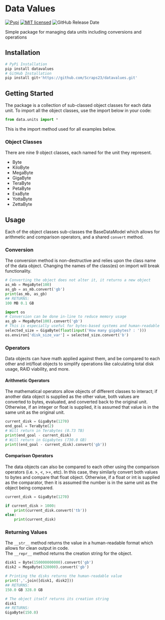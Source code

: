 # Data Values
[![Pypi](https://img.shields.io/pypi/v/datavalues)](https://pypi.org/project/datavalues)
[![MIT licensed](https://img.shields.io/badge/license-MIT-green.svg)](https://raw.githubusercontent.com/Scraps23/datavalues/main/LICENSE)
![GitHub Release Date](https://img.shields.io/github/release-date/Scraps23/datavalues)

Simple package for managing data units including conversions and operations

## Installation

```python
# PyPi Installation
pip install datavalues
# GitHub Installation
pip install git+'https://github.com/Scraps23/datavalues.git' 
```

## Getting Started

The package is a collection of sub-classed object classes for each data unit.
To import all the object classes, use the import below in your code:
```python
from data.units import *
```
This is the import method used for all examples below.
### Object Classes
There are nine 9 object classes, each named for the unit they represent.
- Byte
- KiloByte
- MegaByte
- GigaByte
- TeraByte
- PetaByte
- ExaByte
- YottaByte
- ZettaByte
## Usage
Each of the object classes sub-classes the BaseDataModel which allows for arithmetic and comparison operators, and a shared `convert` method.
### Conversion
The conversion method is non-destructive and relies upon the class name of the data object. Changing the names of the class(es) on import will break functionality.
```python
# Converting the object does not alter it, it returns a new object
as_mb = MegaByte(100)
as_gb = as_mb.convert('gb')
print(as_mb, as_gb)
## RETURNS:
100 MB 0.1 GB
```
```python
import os
# Conversion can be done in-line to reduce memory usage
as_gb = MegaByte(100).convert('gb')
# This is especially useful for bytes-based systems and human-readable input being merged
selected_size = GigaByte(float(input('How many gigabytes? : ')))
os.environ['disk_size_var'] = selected_size.convert('b')
```
### Operators
Data objects can have math applied against them, and be compared to each other and int/float objects to simplify operations like calculating total disk usage, RAID viability, and more.

#### Arithmetic Operators
The mathematical operators allow objects of different classes to interact; if another data object is supplied as the other value, both values are converted to bytes, evaluated, and converted back to the original unit.
Otherwise, if an integer or float is supplied, it is assumed that value is in the same unit as the original unit.

```python
current_disk = GigaByte(1270)
end_goal = TeraByte(2)
# Will return in Terabytes (0.73 TB)
print(end_goal - current_disk)
# Will return in Gigabytes (730.0 GB)
print((end_goal - current_disk).convert('gb'))
```

#### Comparison Operators

The data objects can also be compared to each other using the comparison operators (i.e. >, <, >=, etc). In this case, they similarly convert both values to bytes and compare that float object.
Otherwise, if a float or int is supplied as the comparator, then it is assumed the number is in the same unit as the object being compared.
```python
current_disk = GigaByte(1270)

if current_disk > 1000:
    print(current_disk.convert('tb'))
else:
    print(current_disk)
```

### Returning Values
The `__str__` method returns the value in a human-readable format which allows for clean output in code.  
The `__repr__` method returns the creation string for the object.
```python
disk1 = Byte(150000000000).convert('gb')
disk2 = MegaByte(328000).convert('gb')

# Printing the disks returns the human-readable value
print(','.join([disk1, disk2]))
## RETURNS:
150.0 GB 328.0 GB

# The object itself returns its creation string
disk1
## RETURNS:
GigaByte(150.0)
```
